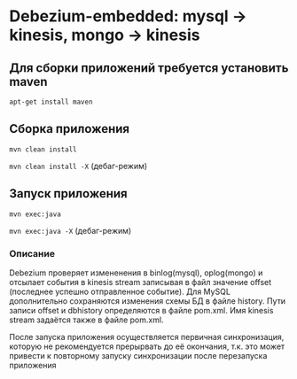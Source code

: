# Debezium-embedded: mysql -> kinesis, mongo -> kinesis

## Для сборки приложений требуется установить maven
`apt-get install maven`

## Сборка приложения
`mvn clean install`

`mvn clean install -X` (дебаг-режим)

## Запуск приложения
`mvn exec:java`

`mvn exec:java -X` (дебаг-режим)

### Описание
Debezium проверяет измененения в binlog(mysql), oplog(mongo) и отсылает события в kinesis stream записывая в файл значение offset (последнее успешно отправленное событие). Для MySQL дополнительно сохраняются изменения схемы БД в файле history. Пути записи offset и dbhistory определяются в файле pom.xml. Имя kinesis stream задаётся также в файле pom.xml.

После запуска приложения осуществляется первичная синхронизация, которую не рекомендуется прерырвать до её окончания, т.к. это может привести к повторному запуску синхронизации после перезапуска приложения